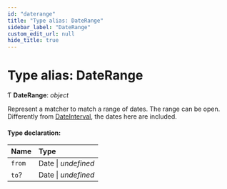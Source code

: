 ```yaml
---
id: "daterange"
title: "Type alias: DateRange"
sidebar_label: "DateRange"
custom_edit_url: null
hide_title: true
---
```


# Type alias: DateRange

Ƭ **DateRange**: *object*

Represent a matcher to match a range of dates. The range can be open.
Differently from [DateInterval](dateinterval.md), the dates here are included.

#### Type declaration:

Name | Type |
:------ | :------ |
`from` | Date \| *undefined* |
`to`? | Date \| *undefined* |
